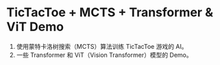 # TicTacToe + MCTS + Transformer & ViT Demo

1. 使用蒙特卡洛树搜索（MCTS）算法训练 TicTacToe 游戏的 AI。
2. 一些 Transformer 和 ViT（Vision Transformer）模型的 Demo。

